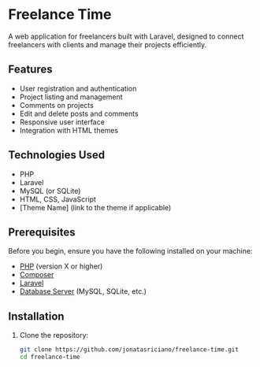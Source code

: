# Freelance Time

A web application for freelancers built with Laravel, designed to connect freelancers with clients and manage their projects efficiently.

## Features

- User registration and authentication
- Project listing and management
- Comments on projects
- Edit and delete posts and comments
- Responsive user interface
- Integration with HTML themes

## Technologies Used

- PHP
- Laravel
- MySQL (or SQLite)
- HTML, CSS, JavaScript
- [Theme Name] (link to the theme if applicable)

## Prerequisites

Before you begin, ensure you have the following installed on your machine:

- [PHP](https://www.php.net/manual/en/install.php) (version X or higher)
- [Composer](https://getcomposer.org/download/)
- [Laravel](https://laravel.com/docs/8.x/installation)
- [Database Server](https://www.mysql.com/) (MySQL, SQLite, etc.)

## Installation

1. Clone the repository:

   ```bash
   git clone https://github.com/jonatasriciano/freelance-time.git
   cd freelance-time
